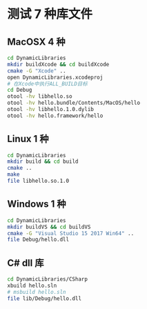# 测试 7 种库文件

## MacOSX 4 种

```bash
cd DynamicLibraries
mkdir buildXcode && cd buildXcode
cmake -G "Xcode" ..
open DynamicLibraries.xcodeproj
# 在Xcode中执行ALL_BUILD目标
cd Debug
otool -hv libhello.so
otool -hv hello.bundle/Contents/MacOS/hello
otool -hv libhello.1.0.dylib
otool -hv hello.framework/hello
```

## Linux 1 种

```bash
cd DynamicLibraries
mkdir build && cd build
cmake ..
make
file libhello.so.1.0
```

## Windows 1 种

```bash
cd DynamicLibraries
mkdir buildVS && cd buildVS
cmake -G "Visual Studio 15 2017 Win64" ..
file Debug/hello.dll
```

## C# dll 库

```bash
cd DynamicLibraries/CSharp
xbuild hello.sln
# msbuild hello.sln
file lib/Debug/hello.dll
```
